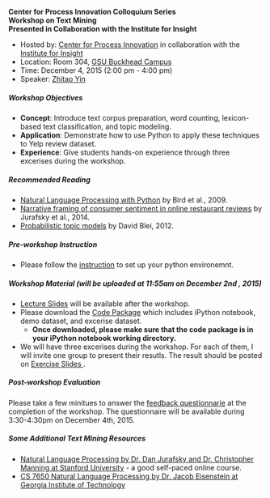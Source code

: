 **Center for Process Innovation Colloquium Series                        
Workshop on Text Mining                       
Presented in Collaboration with the Institute for Insight**


+ Hosted by: [Center for Process Innovation](http://ceprin.org/WP/) in collaboration with the [Institute for Insight](http://insight.gsu.edu/)
+ Location: Room 304, [GSU Buckhead Campus](http://robinson.gsu.edu/about/facilities/)
+ Time: December 4, 2015 (2:00 pm - 4:00 pm)
+ Speaker: [Zhitao Yin](http://zhitaoyin.com)

##### Workshop Objectives

 + **Concept**: Introduce text corpus preparation, word counting, lexicon-based text classification, and topic modeling.
 + **Application**: Demonstrate how to use Python to apply these techniques to Yelp review dataset.
 + **Experience**: Give students hands-on experience through three excerises during the workshop.

##### Recommended Reading
+ [Natural Language Processing with Python](http://victoria.lviv.ua/html/fl5/NaturalLanguageProcessingWithPython.pdf) by Bird et al., 2009.
+ [Narrative framing of consumer sentiment in online restaurant reviews](http://firstmonday.org/ojs/index.php/fm/article/view/4944/3863) by Jurafsky et al., 2014.
+ [Probabilistic topic models](http://www.cs.princeton.edu/~blei/papers/Blei2012.pdf) by David Blei, 2012.

##### Pre-workshop Instruction

+ Please follow the [instruction](Instruction.md) to set up your python environemnt.


##### Workshop Material (will be uploaded at 11:55am on December 2nd , 2015)

+ [Lecture Slides]() will be available after the workshop.
+ Please download the [Code Package]() which includes iPython notebook, demo dataset, and excerise dataset.
  + **Once downloaded, please make sure that the code package is in your iPython notebook working directory.**
+ We will have three excerises during the workshop. For each of them, I will invite one group to present their resutls. The result should be posted on [Exercise Slides ](http://bit.do/projectslides).

##### Post-workshop Evaluation

Please take a few minitues to answer the [feedback questionnarie](https://gsu.qualtrics.com/jfe/form/SV_a5G5IOB04dcCGUZ) at the completion of the workshop. The questionnaire will be available during 3:30-4:30pm on December 4th, 2015.

##### Some Additional Text Mining Resources
+ [Natural Language Processing by Dr. Dan Jurafsky and Dr. Christopher Manning at Stanford University](https://www.coursera.org/course/nlp) - a good self-paced online course.
+ [CS 7650 Natural Language Processing by Dr. Jacob Eisenstein at Georgia Institute of Technology](https://github.com/jacobeisenstein/gt-nlp-class)


